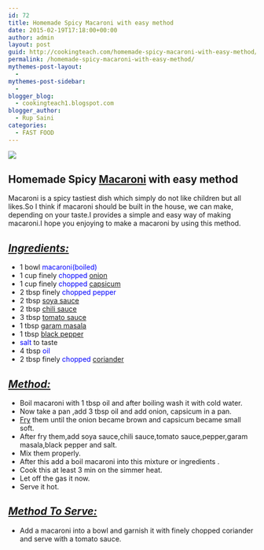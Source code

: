 ```yaml
---
id: 72
title: Homemade Spicy Macaroni with easy method
date: 2015-02-19T17:18:00+00:00
author: admin
layout: post
guid: http://cookingteach.com/homemade-spicy-macaroni-with-easy-method/
permalink: /homemade-spicy-macaroni-with-easy-method/
mythemes-post-layout:
  -
mythemes-post-sidebar:
  -
blogger_blog:
  - cookingteach1.blogspot.com
blogger_author:
  - Rup Saini
categories:
  - FAST FOOD
---
```


[![](http://3.bp.blogspot.com/-9yadvnmckFE/VOa4WGasg0I/AAAAAAAAAEs/CAc6jn53ios/s1600/macaroni-fromage-410.jpg)](http://3.bp.blogspot.com/-9yadvnmckFE/VOa4WGasg0I/AAAAAAAAAEs/CAc6jn53ios/s1600/macaroni-fromage-410.jpg)

## Homemade Spicy [Macaroni](http://en.wikipedia.org/wiki/Macaroni_and_cheese "Macaroni and cheese") with easy method

Macaroni is a spicy tastiest dish which simply do not like children but all likes.So I think if macaroni should be built in the house, we can make, depending on your taste.I provides a simple and easy way of making macaroni.I hope you enjoying to make a macaroni by using this method.

## <u>_Ingredients:_</u>

*   1 bowl <span style="color: blue;">macaroni(boiled)</span>
*   1 cup finely <span style="color: blue;">chopped [onion](http://en.wikipedia.org/wiki/Onion "Onion")</span>
*   1 cup finely <span style="color: blue;">chopped [capsicum](http://en.wikipedia.org/wiki/Capsicum "Capsicum")</span>
*   2 tbsp finely <span style="color: blue;">chopped pepper</span>
*   2 tbsp <span style="color: blue;">[soya sauce](http://en.wikipedia.org/wiki/Soy_sauce "Soy sauce")</span>
*   2 tbsp <span style="color: blue;">[chili sauce](http://en.wikipedia.org/wiki/Hot_sauce "Hot sauce")</span>
*   3 tbsp <span style="color: blue;">[tomato sauce](http://en.wikipedia.org/wiki/Tomato_sauce "Tomato sauce")</span>
*   1 tbsp <span style="color: blue;">[garam masala](http://en.wikipedia.org/wiki/Garam_masala "Garam masala")</span>
*   1 tbsp <span style="color: blue;">[black pepper](http://en.wikipedia.org/wiki/Black_pepper "Black pepper")</span>
*   <span style="color: blue;">salt</span> to taste
*   4 tbsp <span style="color: blue;">oil</span>
*   2 tbsp finely <span style="color: blue;">chopped [coriander](http://en.wikipedia.org/wiki/Coriander "Coriander")</span>

## _<u>Method:</u>_

*   Boil macaroni with 1 tbsp oil and after boiling wash it with cold water.
*   Now take a pan ,add 3 tbsp oil and add onion, capsicum in a pan.
*   [Fry](http://en.wikipedia.org/wiki/Fry_%28Futurama%29 "Fry (Futurama)") them until the onion became brown and capsicum became small soft.
*   After fry them,add soya sauce,chili sauce,tomato sauce,pepper,garam masala,black pepper and salt.
*   Mix them properly.
*   After this add a boil macaroni into this mixture or ingredients .
*   Cook this at least 3 min on the simmer heat.
*   Let off the gas it now.
*   Serve it hot.

## _<u>Method To Serve:</u>_

*   Add a macaroni into a bowl and garnish it with finely chopped coriander and serve with a tomato sauce.
